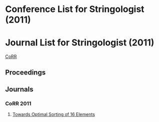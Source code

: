 # Conference List for Stringologist (2011)
  
# Journal List for Stringologist (2011)
  
[CoRR](#corr-2011)  
## Proceedings  
  
## Journals  
  
### CoRR 2011  
  1. [Towards Optimal Sorting of 16 Elements](https://arxiv.org/abs/1108.0866)  
  